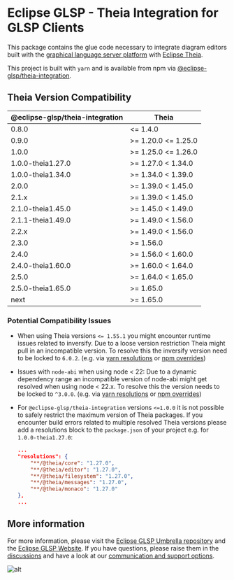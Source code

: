 # Eclipse GLSP - Theia Integration for GLSP Clients

This package contains the glue code necessary to integrate diagram editors built with the [graphical language server platform](https://github.com/eclipse-glsp/glsp) with [Eclipse Theia](https://github.com/theia-ide/theia).

This project is built with `yarn` and is available from npm via [@eclipse-glsp/theia-integration](https://www.npmjs.com/package/@eclipse-glsp/theia-integration).

## Theia Version Compatibility

| @eclipse-glsp/theia-integration | Theia               |
| ------------------------------- | ------------------- |
| 0.8.0                           | <= 1.4.0            |
| 0.9.0                           | >= 1.20.0 <= 1.25.0 |
| 1.0.0                           | >= 1.25.0 <= 1.26.0 |
| 1.0.0-theia1.27.0               | >= 1.27.0 < 1.34.0  |
| 1.0.0-theia1.34.0               | >= 1.34.0 < 1.39.0  |
| 2.0.0                           | >= 1.39.0 < 1.45.0  |
| 2.1.x                           | >= 1.39.0 < 1.45.0  |
| 2.1.0-theia1.45.0               | >= 1.45.0 < 1.49.0  |
| 2.1.1-theia1.49.0               | >= 1.49.0 < 1.56.0  |
| 2.2.x                           | >= 1.49.0 < 1.56.0  |
| 2.3.0                           | >= 1.56.0           |
| 2.4.0                           | >= 1.56.0 < 1.60.0  |
| 2.4.0-theia1.60.0               | >= 1.60.0 < 1.64.0  |
| 2.5.0                           | >= 1.64.0 < 1.65.0  |
| 2.5.0-theia1.65.0               | >= 1.65.0           |
| next                            | >= 1.65.0           |

### Potential Compatibility Issues

- When using Theia versions `<= 1.55.1` you might encounter runtime issues related to inversify.
  Due to a loose version restriction Theia might pull in an incompatible version.
  To resolve this the inversify version need to be locked to `6.0.2`. (e.g. via [yarn resolutions](https://classic.yarnpkg.com/lang/en/docs/selective-version-resolutions/) or [npm overrides](https://docs.npmjs.com/cli/v9/configuring-npm/package-json#overrides))
- Issues with `node-abi` when using node < 22:
  Due to a dynamic dependency range an incompatible version of node-abi might get resolved when using node < 22.x.
  To resolve this the version needs to be locked to `^3.0.0`. (e.g. via [yarn resolutions](https://classic.yarnpkg.com/lang/en/docs/selective-version-resolutions/) or [npm overrides](https://docs.npmjs.com/cli/v9/configuring-npm/package-json#overrides))
- For `@eclipse-glsp/theia-integration` versions `<=1.0.0` it is not possible to safely restrict the maximum version of Theia packages. If you encounter build errors related to multiple resolved Theia versions please add a resolutions block to the `package.json` of your project e.g. for `1.0.0-theia1.27.0`:

    ```json
    ...
    "resolutions": {
        "**/@theia/core": "1.27.0",
        "**/@theia/editor": "1.27.0",
        "**/@theia/filesystem": "1.27.0",
        "**/@theia/messages": "1.27.0",
        "**/@theia/monaco": "1.27.0"
    },
    ...
    ```

## More information

For more information, please visit the [Eclipse GLSP Umbrella repository](https://github.com/eclipse-glsp/glsp) and the [Eclipse GLSP Website](https://www.eclipse.org/glsp/).
If you have questions, please raise them in the [discussions](https://github.com/eclipse-glsp/glsp/discussions) and have a look at our [communication and support options](https://www.eclipse.org/glsp/contact/).

![alt](https://www.eclipse.org/glsp/images/diagramanimated.gif)
